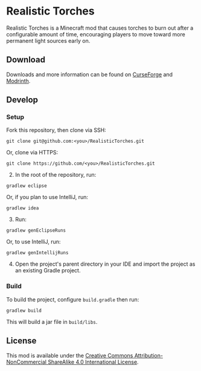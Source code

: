 # Realistic Torches

Realistic Torches is a Minecraft mod that causes torches to burn out after a configurable amount of time, encouraging players to move toward more permanent light sources early on.

## Download

Downloads and more information can be found on [CurseForge](https://www.curseforge.com/minecraft/mc-mods/realistic-torches) and [Modrinth](https://modrinth.com/mod/realistic-torches).

## Develop

### Setup

Fork this repository, then clone via SSH:
```
git clone git@github.com:<you>/RealisticTorches.git
```

Or, clone via HTTPS:
```
git clone https://github.com/<you>/RealisticTorches.git
```

2. In the root of the repository, run:
```
gradlew eclipse
```

Or, if you plan to use IntelliJ, run:
```
gradlew idea
```

3. Run:
```
gradlew genEclipseRuns
```

Or, to use IntelliJ, run:
```
gradlew genIntellijRuns
```

4. Open the project's parent directory in your IDE and import the project as an existing Gradle project.

### Build

To build the project, configure `build.gradle` then run:
```
gradlew build
```

This will build a jar file in `build/libs`.

## License

This mod is available under the [Creative Commons Attribution-NonCommercial ShareAlike 4.0 International License](https://creativecommons.org/licenses/by-nc-sa/4.0/legalcode).
